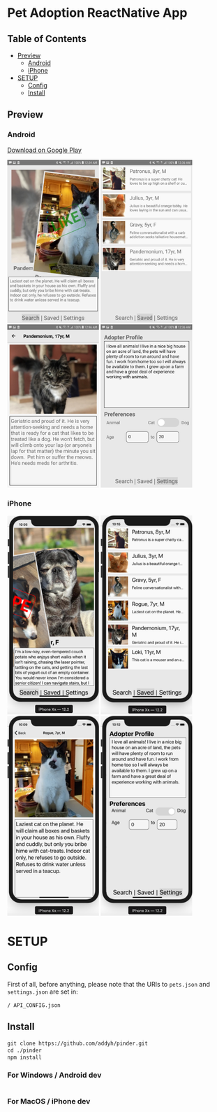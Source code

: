 # Pet Adoption ReactNative App

## Table of Contents
* [Preview](#preview)
  * [Android](#android)
  * [iPhone](#iphone)
* [SETUP](#setup)
  * [Config](#config)
  * [Install](#install)

## Preview

### Android
[Download on Google Play](https://play.google.com/store/apps/details?id=com.addisonhatcher.pinder)

<img src="./images/screenshot1.jpg" width="210" /> <img src="./images/screenshot2.jpg" width="210" /> <img src="./images/screenshot3.jpg" width="210" /> <img src="./images/screenshot4.jpg" width="210" />

### iPhone
<img src="./images/screenshot1-iphone.png" width="210" /> <img src="./images/screenshot2-iphone.png" width="210" /> <img src="./images/screenshot3-iphone.png" width="210" /> <img src="./images/screenshot4-iphone.png" width="210" />

# SETUP

## Config
First of all, before anything, please note that the URIs to `pets.json` and `settings.json` are set in:
```
/ API_CONFIG.json
```
## Install
```
git clone https://github.com/addyh/pinder.git
cd ./pinder
npm install

```
### For Windows / Android dev
```

```
### For MacOS / iPhone dev
```

```
